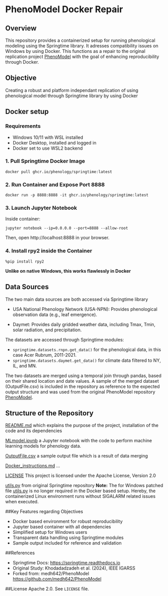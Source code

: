 # PhenoModel Docker Repair

## Overview

This repository provides a containerized setup for running phenological modeling using the Springtime library. It adresses compatibility issues on Windows by using Docker. This functions as a repair to the original replication project [PhenoModel](https://github.com/medh642/PhenoModel) with the goal of enhancing reproducibility through Docker.

## Objective

Creating a robust and platform independant replication of using phenological model through Springtime library by using Docker

## Docker setup

### Requirements

- Windows 10/11 with WSL installed
- Docker Desktop, installed and logged in
- Docker set to use WSL2 backend

### 1. Pull Springtime Docker Image

`docker pull ghcr.io/phenology/springtime:latest`

### 2. Run Container and Expose Port 8888

`docker run -p 8888:8888 -it ghcr.io/phenology/springtime:latest`

### 3. Launch Jupyter Notebook

Inside container:

`jupyter notebook --ip=0.0.0.0 --port=8888 --allow-root`

Then, open http://localhost:8888 in your browser.

### 4. Install rpy2 inside the Container

`%pip install rpy2`

**Unlike on native Windows, this works flawlessly in Docker**

## Data Sources

The two main data sources are both accessed via Springtime library

- USA National Phenology Network (USA-NPN): Provides phenological observation data (e.g., leaf emergence).

- Daymet: Provides daily gridded weather data, including Tmax, Tmin, solar radiation, and precipitation.

The datasets are accessed through Springtime modules:
- `springtime.datasets.rnpn.get_data()` for the phenological data, in this case Acer Rubrum, 2011-2021.
- `springtime.datasets.daymet.get_data()` for climate data filtered to NY, IL, and MN.

The two datasets are merged using a temporal join through pandas, based on their shared location and date values. 
A sample of the merged dataset (OutputFile.csv) is included in the repository as reference to the expected output structure and was used from the original PhenoModel repository [PhenoModel](https://github.com/medh642/PhenoModel).

## Structure of the Repository
 
[README.md](https://www.example.com) which explains the purpose of the project, installation of the code and its dependencies

[MLmodel.ipynb](https://www.example.com) a Jupyter notebook with the code to perform machine learning models for phenology data. 

[OutputFile.csv](https://www.example.com) a sample output file which is a result of data merging

[Docker_instructions.md](https://www.example.com) ...

[LICENSE](https://www.example.com) This project is licensed under the Apache License, Version 2.0

[utils.py](https://github.com/phenology/springtime/pkgs/container/springtime) from original Springtime repository
**Note:** The for Windows patched file [utils.py](https://github.com/medh642/PhenoModel) is no longer required in the Docker based setup. Hereby, the containerized Linux environment runs without SIGALARM related issues when executed. 

##Key Features regarding Objectives
- Docker based environment for robust reproducibility
- Jupyter based container with all dependencies
- Simplified setup for Windows users
- Transparent data handling using Springtime modules
- Sample output included for reference and validation

##References
- Springtime Docs: https://springtime.readthedocs.io
- Original Study: Khodadadzadeh et al. (2024), IEEE IGARSS
- Forked from: medh642/PhenoModel https://github.com/medh642/PhenoModel

##License
Apache 2.0. See `LICENSE` file.
